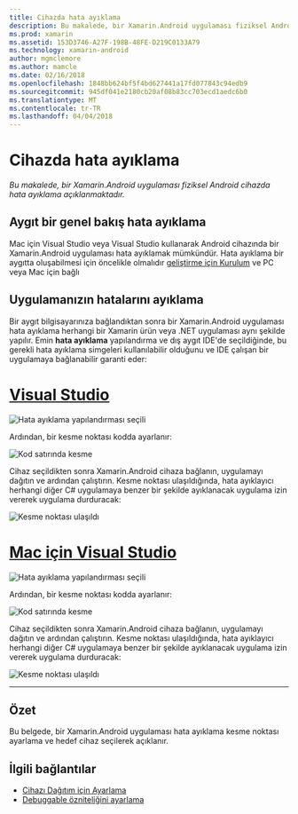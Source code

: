 ```yaml
---
title: Cihazda hata ayıklama
description: Bu makalede, bir Xamarin.Android uygulaması fiziksel Android cihazda hata ayıklama açıklanmaktadır.
ms.prod: xamarin
ms.assetid: 153D3746-A27F-198B-48FE-D219C0133A79
ms.technology: xamarin-android
author: mgmclemore
ms.author: mamcle
ms.date: 02/16/2018
ms.openlocfilehash: 1848bb624bf5f4bd627441a17fd077843c94edb9
ms.sourcegitcommit: 945df041e2180cb20af08b83cc703ecd1aedc6b0
ms.translationtype: MT
ms.contentlocale: tr-TR
ms.lasthandoff: 04/04/2018
---
```

# <a name="debug-on-device"></a>Cihazda hata ayıklama

_Bu makalede, bir Xamarin.Android uygulaması fiziksel Android cihazda hata ayıklama açıklanmaktadır._

## <a name="debug-on-device-overview"></a>Aygıt bir genel bakış hata ayıklama

Mac için Visual Studio veya Visual Studio kullanarak Android cihazında bir Xamarin.Android uygulaması hata ayıklamak mümkündür. Hata ayıklama bir aygıtta oluşabilmesi için öncelikle olmalıdır [geliştirme için Kurulum](~/android/get-started/installation/set-up-device-for-development.md) ve PC veya Mac için bağlı


## <a name="debug-application"></a>Uygulamanızın hatalarını ayıklama

Bir aygıt bilgisayarınıza bağlandıktan sonra bir Xamarin.Android uygulaması hata ayıklama herhangi bir Xamarin ürün veya .NET uygulaması aynı şekilde yapılır. Emin **hata ayıklama** yapılandırma ve dış aygıt IDE'de seçildiğinde, bu gerekli hata ayıklama simgeleri kullanılabilir olduğunu ve IDE çalışan bir uygulamaya bağlanabilir garanti eder: 

# <a name="visual-studiotabvswin"></a>[Visual Studio](#tab/vswin)

![Hata ayıklama yapılandırması seçili](debug-on-device-images/image1-vs.png)

Ardından, bir kesme noktası kodda ayarlanır:

![Kod satırında kesme](debug-on-device-images/image2-vs.png)

Cihaz seçildikten sonra Xamarin.Android cihaza bağlanın, uygulamayı dağıtın ve ardından çalıştırın. Kesme noktası ulaşıldığında, hata ayıklayıcı herhangi diğer C# uygulamaya benzer bir şekilde ayıklanacak uygulama izin vererek uygulama durduracak: 

![Kesme noktası ulaşıldı](debug-on-device-images/image3-vs.png)

# <a name="visual-studio-for-mactabvsmac"></a>[Mac için Visual Studio](#tab/vsmac)

![Hata ayıklama yapılandırması seçili](debug-on-device-images/image1-xs.png)

Ardından, bir kesme noktası kodda ayarlanır:

![Kod satırında kesme](debug-on-device-images/image2-xs.png)

Cihaz seçildikten sonra Xamarin.Android cihaza bağlanın, uygulamayı dağıtın ve ardından çalıştırın. Kesme noktası ulaşıldığında, hata ayıklayıcı herhangi diğer C# uygulamaya benzer bir şekilde ayıklanacak uygulama izin vererek uygulama durduracak: 

![Kesme noktası ulaşıldı](debug-on-device-images/image3-xs.png)

-----



## <a name="summary"></a>Özet

Bu belgede, bir Xamarin.Android uygulaması hata ayıklama kesme noktası ayarlama ve hedef cihaz seçilerek açıklanır.


## <a name="related-links"></a>İlgili bağlantılar

- [Cihazı Dağıtım için Ayarlama](~/android/get-started/installation/set-up-device-for-development.md)
- [Debuggable özniteliğini ayarlama](~/android/deploy-test/debuggable-attribute.md)
